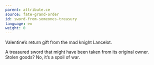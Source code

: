 ```yaml
---
parent: attribute.ce
source: fate-grand-order
id: sword-from-someones-treasury
language: en
weight: 0
---
```


Valentine’s return gift from the mad knight Lancelot.

A treasured sword that might have been taken from its original owner.
Stolen goods? No, it’s a spoil of war.
